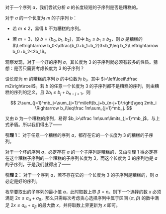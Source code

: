 对于一个序列 $a$，我们尝试分析 $a$ 的长度较短的子序列是否是糟糕的。

对于 $a$ 的一个长度为 $m$ 的子序列 $b$：

- 若 $m\leq 2$，易得 $b$ 不为糟糕的序列。

- 若 $m=3$，设 $b=\{b_0,\ b_1,\ b_2\}$，其中 $b_0\leq b_1\leq b_2$，则 $b$ 是糟糕的 $\Leftrightarrow b_0<\dfrac{b_0+b_1+b_2}3<b_1\leq b_2\Leftrightarrow b_0+b_2<2b_1$。

观察发现，对于一个好的序列 $a$，其长度为 $3$ 的子序列就必须有较多的性质。猜想：是否只需要考虑长度为 $3$ 的子序列？

设长度为 $m$ 的糟糕的序列 $b$ 的中位数为 $b_i$，其中 $i=\left\lceil\dfrac m2\right\rceil$。若 $b$ 的任意一个长度为 $3$ 的子序列都不是糟糕的序列，则由糟糕的序列的定义，且 $2b_i\leq b_j+b_{n-j+1}$，则

$$
2\sum_{j=1}^mb_j=\sum_{j=1}^m\left(b_j+b_{n-j+1}\right)\geq 2mb_i
\Rightarrow
b_i\leq\frac 1m\sum_{j=1}^mb_j.
$$

又由 $b$ 为一个糟糕的序列，易得 $b_i>\dfrac 1m\sum\limits_{j=1}^mb_j$，与上式矛盾。所以我们得出了——

**引理 1：** 对于任意一个糟糕的序列 $a$，都存在它的一个长度为 $3$ 的糟糕的子序列。

对于一个坏的序列 $a$，必定存在 $a$ 的一个子序列是糟糕的，又由引理 1 得必定存在这个糟糕子序列的一个糟糕的子序列长度为 $3$，而这个长度为 $3$ 的序列也是 $a$ 的子序列，于是我们就得出了——

**引理 2：** 对于一个序列 $a$，若不存在它的一个长度为 $3$ 的子序列是糟糕的，则 $a$ 必定是好的序列。

枚举要取出的子序列的最小值 $\alpha$，此时取数上界 $\beta=n$。则下一个选择的数 $x$ 必须满足 $2x\leq a_\alpha+a_\beta$，那么只需每次考虑贪心选择序列中属于区间 $(\alpha,\ \beta)$ 的数中满足 $2x\leq a_\alpha+a_\beta$ 的最大数 $x$，并将取数上界更新为 $x$ 即可。
